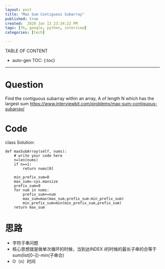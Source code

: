```yaml
---
layout: post
title: "Max Sum Contiguous Subarray"
published: true
created:  2020 Jan 13 23:34:22 PM
tags: [fb, google, python, interview]
categories: [tech]

---
```


TABLE OF CONTENT

* auto-gen TOC:
{:toc}

- - -

# Question

Find the contiguous subarray within an array, A of length N which has the largest sum
https://www.interviewbit.com/problems/max-sum-contiguous-subarray/

# Code
class Solution:

    def maxSubArray(self, nums):
        # write your code here
        n=len(nums)
        if n==1:
            return nums[0]
            
        min_prefix_sum=0
        max_sum=-sys.maxsize
        prefix_sum=0
        for num in nums:
            prefix_sum+=num
            max_sum=max(max_sum,prefix_sum-min_prefix_sum)
            min_prefix_sum=min(min_prefix_sum,prefix_sum)
        return max_sum
# 思路

  - 字符子串问题 
  - 核心思想就是做单次循环的时候，当到达INDEX i的时候的最长子串的合等于sum(list[0-i])-min(子串合)
  - O（n）时间 
